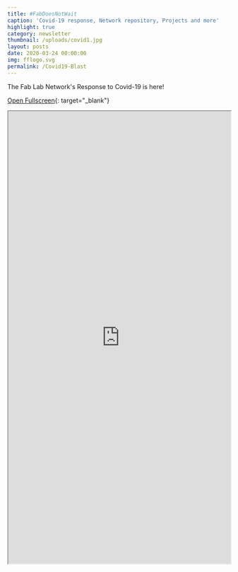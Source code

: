 ```yaml
---
title: #FabDoesNotWait
caption: 'Covid-19 response, Network repository, Projects and more'
highlight: true
category: newsletter
thumbnail: /uploads/covid1.jpg
layout: posts
date: 2020-03-24 00:00:00
img: fflogo.svg
permalink: /Covid19-Blast
---
```


The Fab Lab Network's Response to Covid-19 is here\!

[Open Fullscreen](http://mailchi.mp/fabfoundation.org/the-fab-foundation-march-blast-is-here-4355935){: target="_blank"}

<iframe src="http://mailchi.mp/fabfoundation.org/the-fab-foundation-march-blast-is-here-4355935" style="max-width: 1024px; width: 100%; margin: 0 auto; height: 1024px"></iframe>